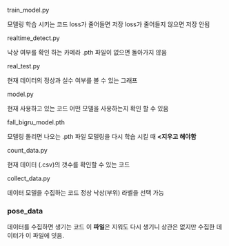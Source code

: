 train_model.py 
<p> 모델링 학습 시키는 코드 loss가 줄어들면 저장 loss가 줄어들지 않으면 저장 안됨</p>
realtime_detect.py
<p>낙상 여부를 확인 하는 카메라 .pth 파일이 없으면 돌아가지 않음 </p>
real_test.py 
<p>현재 데이터의 정상과 실수 여부를 볼 수 있는 그래프 </p>
model.py 
<p>현재 사용하고 있는 코드 어떤 모델을 사용하는지 확인 할 수 있음</p>
fall_bigru_model.pth
<p>모델링 돌리면 나오는 .pth 파일 모델링을 다시 학습 시킬 때 <strong><지우고 해야함</strong></p>
count_data.py
  <p>현재 데이터 (.csv)의 갯수를 확인할 수 있는 코드</p>
collect_data.py
  <p>데이터 모델을 수집하는 코드 정상 낙상(부위) 라벨을 선택 가능</p>
<h3>pose_data</h3>
<p>데이터를 수집하면 생기는 코드 이 <strong>파일</strong>은 지워도 다시 생기니 상관은 없지만 수집한 데이터가 이 파일에 잇음. </p>
